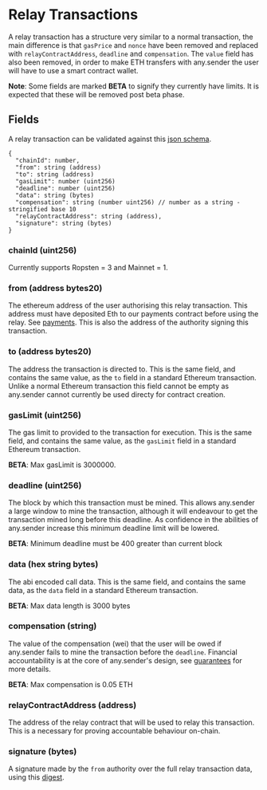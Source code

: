 # Relay Transactions
A relay transaction has a structure very similar to a normal transaction, the main difference is that `gasPrice` and `nonce` have been removed and replaced with `relayContractAddress`, `deadline` and `compensation`.
The `value` field has also been removed, in order to make ETH transfers with any.sender the user will have to use a smart contract wallet.

**Note**: Some fields are marked **BETA** to signify they currently have limits. It is expected that these will be removed post beta phase.

## Fields
A relay transaction can be validated against this [json schema](./relayTx.schema.json).

```
{
  "chainId": number,
  "from": string (address)
  "to": string (address)
  "gasLimit": number (uint256)
  "deadline": number (uint256)
  "data": string (bytes)
  "compensation": string (number uint256) // number as a string - stringified base 10
  "relayContractAddress": string (address),
  "signature": string (bytes)
}
```

### chainId (uint256)
Currently supports Ropsten = 3 and Mainnet = 1.

### from (address bytes20)
The ethereum address of the user authorising this relay transaction. This address must have deposited Eth to our payments contract before using the relay. See [payments](./payments.md). This is also the address of the authority signing this transaction.

### to (address bytes20)
The address the transaction is directed to. This is the same field, and contains the same value, as the `to` field in a standard Ethereum transaction. Unlike a normal Ethereum transaction this field cannot be empty as any.sender cannot currently be used directy for contract creation.

### gasLimit (uint256)
The gas limit to provided to the transaction for execution. This is the same field, and contains the same value, as the `gasLimit` field in a standard Ethereum transaction. 

**BETA**: Max gasLimit is 3000000.

### deadline (uint256)
The block by which this transaction must be mined. This allows any.sender a large window to mine the transaction, although it will endeavour to get the transaction mined long before this deadline. As confidence in the abilities of any.sender increase this minimum deadline limit will be lowered.

**BETA**: Minimum deadline must be 400 greater than current block

### data (hex string bytes)
The abi encoded call data. This is the same field, and contains the same data, as the `data` field in a standard Ethereum transaction.

**BETA**: Max data length is 3000 bytes

### compensation (string)
The value of the compensation (wei) that the user will be owed if any.sender fails to mine the transaction before the `deadline`. Financial accountability is at the core of any.sender's design, see [guarantees](./guarantees.md) for more details.

**BETA**: Max compensation is 0.05 ETH

### relayContractAddress (address)
The address of the relay contract that will be used to relay this transaction. This is a necessary for proving accountable behaviour on-chain.

### signature (bytes)
A signature made by the `from` authority over the full relay transaction data, using this [digest](https://github.com/PISAresearch/contracts.any.sender/blob/e7d9cf8c26bdcae67e39f464b4a102a8572ff468/versions/0.2.1/contracts/core/RelayTxStruct.sol#L23).

